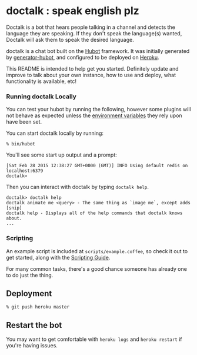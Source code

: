 # doctalk : speak english plz

Doctalk is a bot that hears people talking in a channel and detects the language they are speaking.
If they don't speak the language(s) wanted, Doctalk will ask them to speak the desired language.

doctalk is a chat bot built on the [Hubot][hubot] framework. It was
initially generated by [generator-hubot][generator-hubot], and configured to be
deployed on [Heroku][heroku].

This README is intended to help get you started. Definitely update and improve
to talk about your own instance, how to use and deploy, what functionality is
available, etc!

[heroku]: http://www.heroku.com
[hubot]: http://hubot.github.com
[generator-hubot]: https://github.com/github/generator-hubot

### Running doctalk Locally

You can test your hubot by running the following, however some plugins will not
behave as expected unless the [environment variables](#configuration) they rely
upon have been set.

You can start doctalk locally by running:

    % bin/hubot

You'll see some start up output and a prompt:

    [Sat Feb 28 2015 12:38:27 GMT+0000 (GMT)] INFO Using default redis on localhost:6379
    doctalk>

Then you can interact with doctalk by typing `doctalk help`.

    doctalk> doctalk help
    doctalk animate me <query> - The same thing as `image me`, except adds [snip]
    doctalk help - Displays all of the help commands that doctalk knows about.
    ...

### Scripting

An example script is included at `scripts/example.coffee`, so check it out to
get started, along with the [Scripting Guide][scripting-docs].

For many common tasks, there's a good chance someone has already one to do just
the thing.

[scripting-docs]: https://github.com/github/hubot/blob/master/docs/scripting.md

## Deployment

    % git push heroku master


## Restart the bot

You may want to get comfortable with `heroku logs` and `heroku restart` if
you're having issues.
